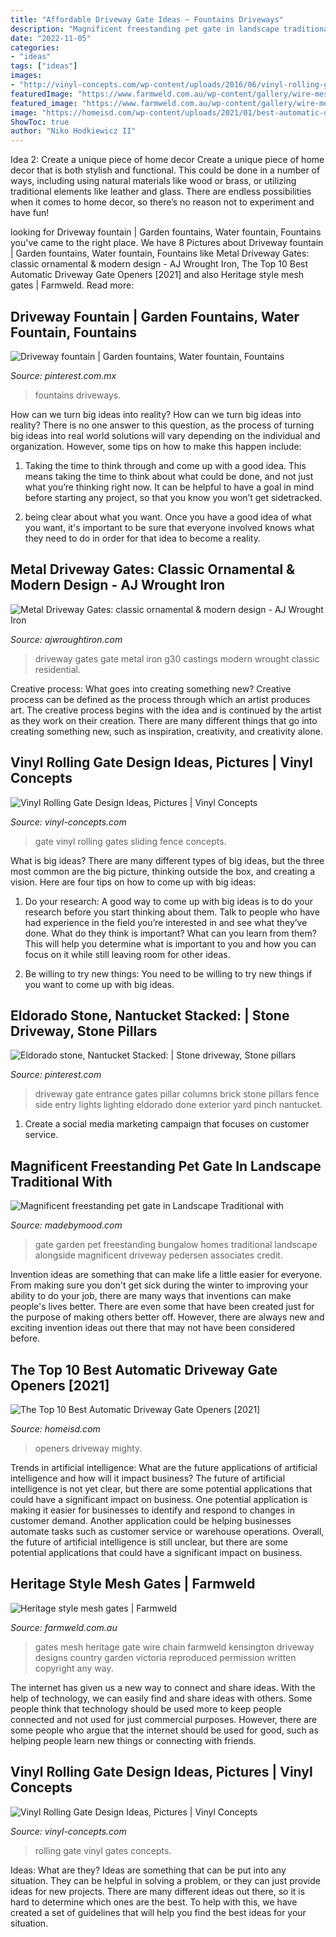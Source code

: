 ```yaml
---
title: "Affordable Driveway Gate Ideas ~ Fountains Driveways"
description: "Magnificent freestanding pet gate in landscape traditional with"
date: "2022-11-05"
categories:
- "ideas"
tags: ["ideas"]
images:
- "http://vinyl-concepts.com/wp-content/uploads/2016/06/vinyl-rolling-gate-05.jpg"
featuredImage: "https://www.farmweld.com.au/wp-content/gallery/wire-mesh-gates/kensington-chainmesh-gate-3600mm.JPG"
featured_image: "https://www.farmweld.com.au/wp-content/gallery/wire-mesh-gates/kensington-chainmesh-gate-3600mm.JPG"
image: "https://homeisd.com/wp-content/uploads/2021/01/best-automatic-driveway-gate-opener.jpg"
ShowToc: true
author: "Niko Hodkiewicz II"
---
```



Idea 2: Create a unique piece of home decor
Create a unique piece of home decor that is both stylish and functional. This could be done in a number of ways, including using natural materials like wood or brass, or utilizing traditional elements like leather and glass. There are endless possibilities when it comes to home decor, so there’s no reason not to experiment and have fun!

	

		
looking for Driveway fountain | Garden fountains, Water fountain, Fountains you've came to the right place. We have 8 Pictures about Driveway fountain | Garden fountains, Water fountain, Fountains like Metal Driveway Gates: classic ornamental &amp; modern design - AJ Wrought Iron, The Top 10 Best Automatic Driveway Gate Openers [2021] and also Heritage style mesh gates | Farmweld. Read more:
		
    
## Driveway Fountain | Garden Fountains, Water Fountain, Fountains

<img loading=lazy src="https://i.pinimg.com/736x/bc/70/0d/bc700d0bee645b5550ebac687bf2db7d--garden-fountains-driveways.jpg" onerror="this.onerror=null;this.src='https://tse2.mm.bing.net/th?id=OIP.mnbVACw1Y8kza6Fkb96G-gHaHW&amp;pid=15.1';" alt="Driveway fountain | Garden fountains, Water fountain, Fountains">

_Source: pinterest.com.mx_

>fountains driveways. 

	

How can we turn big ideas into reality?
How can we turn big ideas into reality? There is no one answer to this question, as the process of turning big ideas into real world solutions will vary depending on the individual and organization. However, some tips on how to make this happen include:
1) Taking the time to think through and come up with a good idea. This means taking the time to think about what could be done, and not just what you’re thinking right now. It can be helpful to have a goal in mind before starting any project, so that you know you won’t get sidetracked.

2) being clear about what you want. Once you have a good idea of what you want, it's important to be sure that everyone involved knows what they need to do in order for that idea to become a reality.

    
## Metal Driveway Gates: Classic Ornamental &amp; Modern Design - AJ Wrought Iron

<img loading=lazy src="https://ajwroughtiron.com/wp-content/uploads/2020/08/G30-driveway-gate-with-castings.jpg" onerror="this.onerror=null;this.src='https://tse4.mm.bing.net/th?id=OIP.31r6GQ1qwj3-_QmBNhIjhwHaFf&amp;pid=15.1';" alt="Metal Driveway Gates: classic ornamental &amp; modern design - AJ Wrought Iron">

_Source: ajwroughtiron.com_

>driveway gates gate metal iron g30 castings modern wrought classic residential. 

	

Creative process: What goes into creating something new?
Creative process can be defined as the process through which an artist produces art. The creative process begins with the idea and is continued by the artist as they work on their creation. There are many different things that go into creating something new, such as inspiration, creativity, and creativity alone.

    
## Vinyl Rolling Gate Design Ideas, Pictures | Vinyl Concepts

<img loading=lazy src="http://vinyl-concepts.com/wp-content/uploads/2016/06/vinyl-rolling-gate-05.jpg" onerror="this.onerror=null;this.src='https://tse3.mm.bing.net/th?id=OIP.lvny5CMbeXWhBy9mUCbh0QHaFj&amp;pid=15.1';" alt="Vinyl Rolling Gate Design Ideas, Pictures | Vinyl Concepts">

_Source: vinyl-concepts.com_

>gate vinyl rolling gates sliding fence concepts. 

	

What is big ideas?
There are many different types of big ideas, but the three most common are the big picture, thinking outside the box, and creating a vision. Here are four tips on how to come up with big ideas:
1. Do your research: A good way to come up with big ideas is to do your research before you start thinking about them. Talk to people who have had experience in the field you’re interested in and see what they’ve done. What do they think is important? What can you learn from them? This will help you determine what is important to you and how you can focus on it while still leaving room for other ideas.

2. Be willing to try new things: You need to be willing to try new things if you want to come up with big ideas.

    
## Eldorado Stone, Nantucket Stacked: | Stone Driveway, Stone Pillars

<img loading=lazy src="https://i.pinimg.com/736x/12/f5/21/12f52102cbcc5ea661d06f2210a250e3.jpg" onerror="this.onerror=null;this.src='https://tse3.mm.bing.net/th?id=OIP.hqCOFknqxV9fAumyh6y2TQHaLH&amp;pid=15.1';" alt="Eldorado stone, Nantucket Stacked: | Stone driveway, Stone pillars">

_Source: pinterest.com_

>driveway gate entrance gates pillar columns brick stone pillars fence side entry lights lighting eldorado done exterior yard pinch nantucket. 

	

1. Create a social media marketing campaign that focuses on customer service.

    
## Magnificent Freestanding Pet Gate In Landscape Traditional With

<img loading=lazy src="https://madebymood.com/wp-content/uploads/2015/08/Magnificent-freestanding-pet-gate-in-Landscape-Traditional-with-Driveway-Gate-Ideas-next-to-Garden-Gate-alongside-Front-Wall-Gate-andPictures-Of-Bungalow-Homes-.jpg" onerror="this.onerror=null;this.src='https://tse1.mm.bing.net/th?id=OIP.E_hRyyykvi8CkWlvLtdBFwHaLH&amp;pid=15.1';" alt="Magnificent freestanding pet gate in Landscape Traditional with">

_Source: madebymood.com_

>gate garden pet freestanding bungalow homes traditional landscape alongside magnificent driveway pedersen associates credit. 

	

Invention ideas are something that can make life a little easier for everyone. From making sure you don't get sick during the winter to improving your ability to do your job, there are many ways that inventions can make people's lives better. There are even some that have been created just for the purpose of making others better off. However, there are always new and exciting invention ideas out there that may not have been considered before.

    
## The Top 10 Best Automatic Driveway Gate Openers [2021]

<img loading=lazy src="https://homeisd.com/wp-content/uploads/2021/01/best-automatic-driveway-gate-opener.jpg" onerror="this.onerror=null;this.src='https://tse4.mm.bing.net/th?id=OIP.obQ0xR802OzTCjErINwlhwHaHa&amp;pid=15.1';" alt="The Top 10 Best Automatic Driveway Gate Openers [2021]">

_Source: homeisd.com_

>openers driveway mighty. 

	

Trends in artificial intelligence: What are the future applications of artificial intelligence and how will it impact business?
The future of artificial intelligence is not yet clear, but there are some potential applications that could have a significant impact on business. One potential application is making it easier for businesses to identify and respond to changes in customer demand. Another application could be helping businesses automate tasks such as customer service or warehouse operations. Overall, the future of artificial intelligence is still unclear, but there are some potential applications that could have a significant impact on business.

    
## Heritage Style Mesh Gates | Farmweld

<img loading=lazy src="https://www.farmweld.com.au/wp-content/gallery/wire-mesh-gates/kensington-chainmesh-gate-3600mm.JPG" onerror="this.onerror=null;this.src='https://tse3.mm.bing.net/th?id=OIP.Ym8VoD0NdXjU8FtzVJceTgHaE7&amp;pid=15.1';" alt="Heritage style mesh gates | Farmweld">

_Source: farmweld.com.au_

>gates mesh heritage gate wire chain farmweld kensington driveway designs country garden victoria reproduced permission written copyright any way. 

	

The internet has given us a new way to connect and share ideas. With the help of technology, we can easily find and share ideas with others. Some people think that technology should be used more to keep people connected and not used for just commercial purposes. However, there are some people who argue that the internet should be used for good, such as helping people learn new things or connecting with friends.

    
## Vinyl Rolling Gate Design Ideas, Pictures | Vinyl Concepts

<img loading=lazy src="https://vinyl-concepts.com/wp-content/uploads/2016/06/vinyl-rolling-gate-11.jpg" onerror="this.onerror=null;this.src='https://tse1.mm.bing.net/th?id=OIP.tf5JXdsuo5VQy_zCNnbj_AHaFj&amp;pid=15.1';" alt="Vinyl Rolling Gate Design Ideas, Pictures | Vinyl Concepts">

_Source: vinyl-concepts.com_

>rolling gate vinyl gates concepts. 

	

Ideas: What are they?
Ideas are something that can be put into any situation. They can be helpful in solving a problem, or they can just provide ideas for new projects. There are many different ideas out there, so it is hard to determine which ones are the best. To help with this, we have created a set of guidelines that will help you find the best ideas for your situation.

